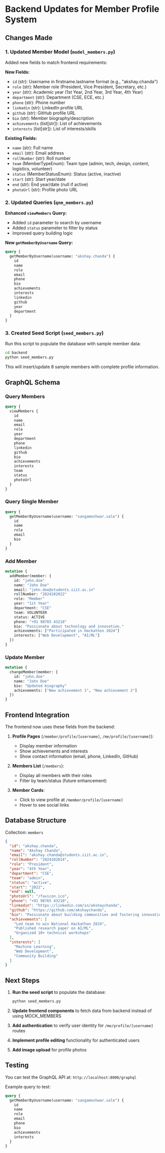 # Backend Updates for Member Profile System

## Changes Made

### 1. Updated Member Model (`model_members.py`)

Added new fields to match frontend requirements:

**New Fields:**
- `id` (str): Username in firstname.lastname format (e.g., "akshay.chanda")
- `role` (str): Member role (President, Vice President, Secretary, etc.)
- `year` (str): Academic year (1st Year, 2nd Year, 3rd Year, 4th Year)
- `department` (str): Department (CSE, ECE, etc.)
- `phone` (str): Phone number
- `linkedin` (str): LinkedIn profile URL
- `github` (str): GitHub profile URL
- `bio` (str): Member biography/description
- `achievements` (list[str]): List of achievements
- `interests` (list[str]): List of interests/skills

**Existing Fields:**
- `name` (str): Full name
- `email` (str): Email address
- `rollNumber` (str): Roll number
- `team` (MemberTypeEnum): Team type (admin, tech, design, content, logistics, volunteer)
- `status` (MemberStatusEnum): Status (active, inactive)
- `start` (str): Start year/date
- `end` (str): End year/date (null if active)
- `photoUrl` (str): Profile photo URL

### 2. Updated Queries (`qnm_members.py`)

**Enhanced `viewMembers` Query:**
- Added `id` parameter to search by username
- Added `status` parameter to filter by status
- Improved query building logic

**New `getMemberByUsername` Query:**
```graphql
query {
  getMemberByUsername(username: "akshay.chanda") {
    id
    name
    role
    email
    phone
    bio
    achievements
    interests
    linkedin
    github
    year
    department
  }
}
```

### 3. Created Seed Script (`seed_members.py`)

Run this script to populate the database with sample member data:

```bash
cd backend
python seed_members.py
```

This will insert/update 8 sample members with complete profile information.

## GraphQL Schema

### Query Members

```graphql
query {
  viewMembers {
    id
    name
    email
    role
    year
    department
    phone
    linkedin
    github
    bio
    achievements
    interests
    team
    status
    photoUrl
  }
}
```

### Query Single Member

```graphql
query {
  getMemberByUsername(username: "sangameshwar.sale") {
    id
    name
    role
    email
    bio
  }
}
```

### Add Member

```graphql
mutation {
  addMember(member: {
    id: "john.doe"
    name: "John Doe"
    email: "john.doe@students.iiit.ac.in"
    rollNumber: "2024102022"
    role: "Member"
    year: "1st Year"
    department: "CSE"
    team: VOLUNTEER
    status: ACTIVE
    phone: "+91 98765 43218"
    bio: "Passionate about technology and innovation."
    achievements: ["Participated in Hackathon 2024"]
    interests: ["Web Development", "AI/ML"]
  })
}
```

### Update Member

```graphql
mutation {
  changeMember(member: {
    id: "john.doe"
    name: "John Doe"
    bio: "Updated biography"
    achievements: ["New achievement 1", "New achievement 2"]
  })
}
```

## Frontend Integration

The frontend now uses these fields from the backend:

1. **Profile Pages** (`/member/profile/[username]`, `/me/profile/[username]`):
   - Display member information
   - Show achievements and interests
   - Show contact information (email, phone, LinkedIn, GitHub)

2. **Members List** (`/members`):
   - Display all members with their roles
   - Filter by team/status (future enhancement)

3. **Member Cards**:
   - Click to view profile at `/member/profile/[username]`
   - Hover to see social links

## Database Structure

Collection: `members`

```json
{
  "id": "akshay.chanda",
  "name": "Akshay Chanda",
  "email": "akshay.chanda@students.iiit.ac.in",
  "rollNumber": "2024102014",
  "role": "President",
  "year": "4th Year",
  "department": "CSE",
  "team": "admin",
  "status": "active",
  "start": "2022",
  "end": null,
  "photoUrl": "/favicon.ico",
  "phone": "+91 98765 43210",
  "linkedin": "https://linkedin.com/in/akshaychanda",
  "github": "https://github.com/akshaychanda",
  "bio": "Passionate about building communities and fostering innovation.",
  "achievements": [
    "Led team to win National Hackathon 2024",
    "Published research paper on AI/ML",
    "Organized 10+ technical workshops"
  ],
  "interests": [
    "Machine Learning",
    "Web Development",
    "Community Building"
  ]
}
```

## Next Steps

1. **Run the seed script** to populate the database:
   ```bash
   python seed_members.py
   ```

2. **Update frontend components** to fetch data from backend instead of using MOCK_MEMBERS

3. **Add authentication** to verify user identity for `/me/profile/[username]` routes

4. **Implement profile editing** functionality for authenticated users

5. **Add image upload** for profile photos

## Testing

You can test the GraphQL API at: `http://localhost:8000/graphql`

Example query to test:
```graphql
query {
  getMemberByUsername(username: "sangameshwar.sale") {
    id
    name
    role
    email
    phone
    bio
    achievements
    interests
  }
}
```
